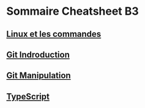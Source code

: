 # Sommaire Cheatsheet B3

## [Linux et les commandes](Installation_Manipulation_cde_Linux.md)
## [Git Indroduction](Git_introduction.md)
## [Git Manipulation](Git_introduction.md)
## [TypeScript](TS.md)


